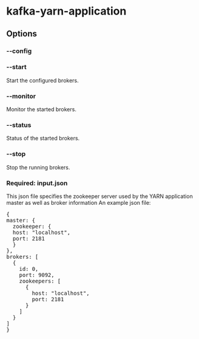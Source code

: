# kafka-yarn-application

## Options
### --config 
### --start 
Start the configured brokers. 
### --monitor 
Monitor the started brokers.
### --status 
Status of the started brokers.
### --stop 
Stop the running brokers.
### Required: input.json
This json file specifies the zookeeper server used by the YARN application master as well as broker information 
An example json file:
<pre>
{
master: {
  zookeeper: {
  host: "localhost",
  port: 2181
  }
},
brokers: [
  {
    id: 0,
    port: 9092,
    zookeepers: [
      {
        host: "localhost",
        port: 2181
      }
    ] 
  }
]
}
</pre>

